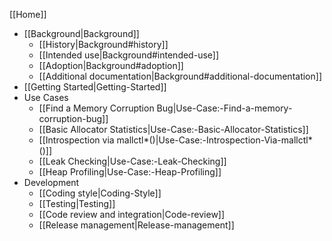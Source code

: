 [[Home]]
* [[Background|Background]]
  - [[History|Background#history]]
  - [[Intended use|Background#intended-use]]
  - [[Adoption|Background#adoption]]
  - [[Additional documentation|Background#additional-documentation]]
* [[Getting Started|Getting-Started]]
* Use Cases
  - [[Find a Memory Corruption Bug|Use-Case:-Find-a-memory-corruption-bug]]
  - [[Basic Allocator Statistics|Use-Case:-Basic-Allocator-Statistics]]
  - [[Introspection via mallctl*()|Use-Case:-Introspection-Via-mallctl*()]]
  - [[Leak Checking|Use-Case:-Leak-Checking]]
  - [[Heap Profiling|Use-Case:-Heap-Profiling]]
* Development
  - [[Coding style|Coding-Style]]
  - [[Testing|Testing]]
  - [[Code review and integration|Code-review]]
  - [[Release management|Release-management]]
